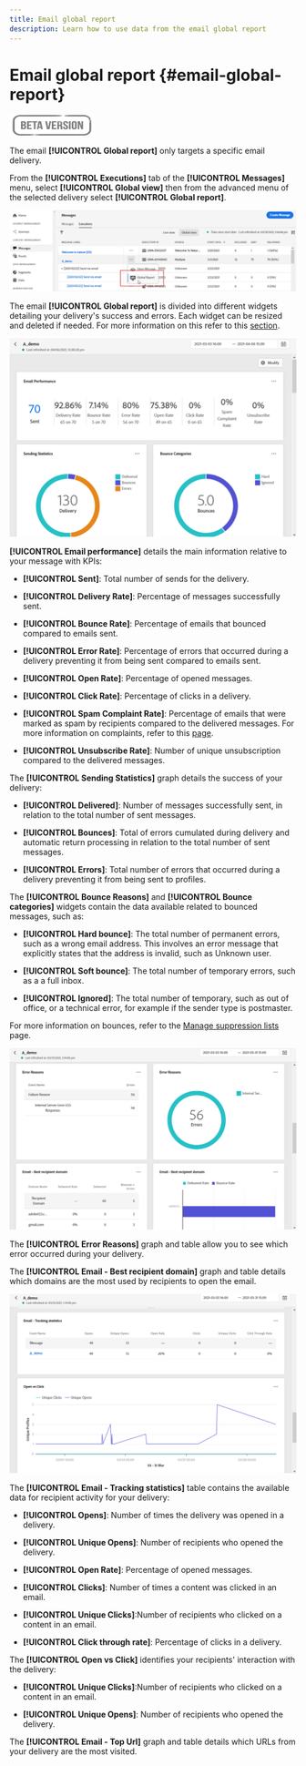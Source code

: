 ```yaml
---
title: Email global report
description: Learn how to use data from the email global report
---
```

# Email global report {#email-global-report}

![](../assets/do-not-localize/badge.png)

The email **[!UICONTROL Global report]** only targets a specific email delivery. 

From the **[!UICONTROL Executions]** tab of the **[!UICONTROL Messages]** menu, select **[!UICONTROL Global view]** then from the advanced menu of the selected delivery select **[!UICONTROL Global report]**.

![](../assets/global_report_3.png)

The email **[!UICONTROL Global report]** is divided into different widgets detailing your delivery's success and errors. Each widget can be resized and deleted if needed. For more information on this refer to this [section](global-report.md#modify-dashboard).

![](../assets/global_report_4.png)

**[!UICONTROL Email performance]** details the main information relative to your message with KPIs:

* **[!UICONTROL Sent]**: Total number of sends for the delivery.

* **[!UICONTROL Delivery Rate]**: Percentage of messages successfully sent.

* **[!UICONTROL Bounce Rate]**: Percentage of emails that bounced compared to emails sent.

* **[!UICONTROL Error Rate]**: Percentage of errors that occurred during a delivery preventing it from being sent compared to emails sent.

* **[!UICONTROL Open Rate]**: Percentage of opened messages.

* **[!UICONTROL Click Rate]**: Percentage of clicks in a delivery.

* **[!UICONTROL Spam Complaint Rate]**: Percentage of emails that were marked as spam by recipients compared to the delivered messages. For more information on complaints, refer to this [page](https://experienceleague.adobe.com/docs/deliverability-learn/deliverability-best-practice-guide/metrics-for-deliverability/complaints.html#metrics-for-deliverability).

* **[!UICONTROL Unsubscribe Rate]**: Number of unique unsubscription compared to the delivered messages.

The **[!UICONTROL Sending Statistics]** graph details the success of your delivery:

* **[!UICONTROL Delivered]**: Number of messages successfully sent, in relation to the total number of sent messages.

* **[!UICONTROL Bounces]**: Total of errors cumulated during delivery and automatic return processing in relation to the total number of sent messages.

* **[!UICONTROL Errors]**: Total number of errors that occurred during a delivery preventing it from being sent to profiles.

The **[!UICONTROL Bounce Reasons]** and **[!UICONTROL Bounce categories]** widgets contain the data available related to bounced messages, such as:

* **[!UICONTROL Hard bounce]**: The total number of permanent errors, such as a wrong email address. This involves an error message that explicitly states that the address is invalid, such as Unknown user.

* **[!UICONTROL Soft bounce]**: The total number of temporary errors, such as a a full inbox.

* **[!UICONTROL Ignored]**: The total number of temporary, such as out of office, or a technical error, for example if the sender type is postmaster.

For more information on bounces, refer to the [Manage suppression lists](../suppression-lists.md) page.

![](../assets/global_report_5.png)

The **[!UICONTROL Error Reasons]** graph and table allow you to see which error occurred during your delivery.

The **[!UICONTROL Email - Best recipient domain]** graph and table details which domains are the most used by recipients to open the email.

![](../assets/global_report_6.png)

The **[!UICONTROL Email - Tracking statistics]** table contains the available data for recipient activity for your delivery:

* **[!UICONTROL Opens]**: Number of times the delivery was opened in a delivery.

* **[!UICONTROL Unique Opens]**: Number of recipients who opened the delivery.

* **[!UICONTROL Open Rate]**: Percentage of opened messages.

* **[!UICONTROL Clicks]**: Number of times a content was clicked in an email.

* **[!UICONTROL Unique Clicks]**:Number of recipients who clicked on a content in an email.

* **[!UICONTROL Click through rate]**: Percentage of clicks in a delivery.

The **[!UICONTROL Open vs Click]** identifies your recipients' interaction with the delivery:

* **[!UICONTROL Unique Clicks]**:Number of recipients who clicked on a content in an email.

* **[!UICONTROL Unique Opens]**: Number of recipients who opened the delivery.

The **[!UICONTROL Email - Top Url]** graph and table details which URLs from your delivery are the most visited.
